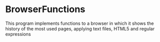 # BrowserFunctions
This program implements functions to a browser in which it shows the history of the most used pages, applying text files, HTML5 and regular expressions
